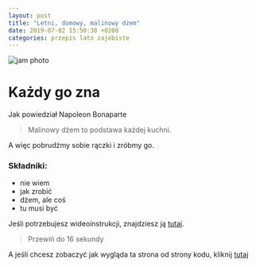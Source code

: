 ```yaml
---
layout: post
title: "Letni, domowy, malinowy dżem"
date: 2019-07-02 15:50:30 +0200
categories: przepis lato zajebiste
---
```


![jam photo](https://szefpoleca.pl/wp-content/uploads/2016/12/wysmienity-dzem-malinowy.jpg)

# Każdy go zna

Jak powiedział Napoleon Bonaparte

> Malinowy dżem to podstawa każdej kuchni.

A więc pobrudźmy sobie rączki i zróbmy go.

### Składniki:

- nie wiem
- jak zrobić
- dżem, ale coś
- tu musi być

Jeśli potrzebujesz wideoinstrukcji, znajdziesz ją [tutaj](https://youtu.be/qvREHyukpgQ).

> Przewiń do 16 sekundy

A jeśli chcesz zobaczyć jak wygląda ta strona od strony kodu, kliknij [tutaj](https://raw.githubusercontent.com/bartekpacia/taste-tester-blog/master/collections/_posts/2019-07-02-malinowy-dzem.md)
